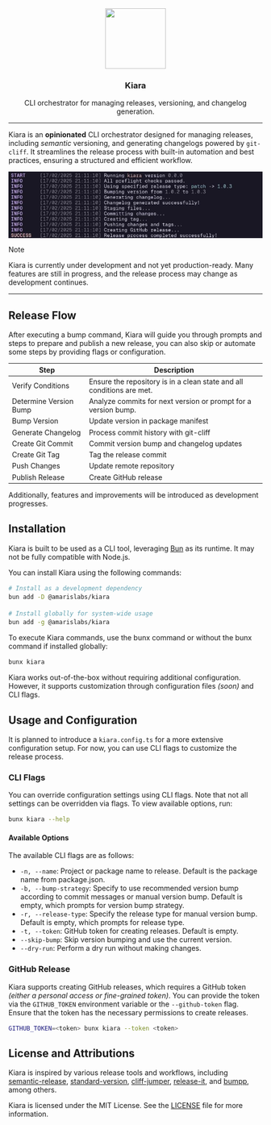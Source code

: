 <div align="center">

<img src="https://avatars.githubusercontent.com/u/193309391?s=200&v=4" align="center" width="120px" height="120px">

<h3>Kiara</h3>
<p>CLI orchestrator for managing releases, versioning, and changelog generation.<p>

</div>

---

Kiara is an **opinionated** CLI orchestrator designed for managing releases, including *semantic* versioning, and generating changelogs powered by `git-cliff`. It streamlines the release process with built-in automation and best practices, ensuring a structured and efficient workflow.

<img src=".github/assets/dry-run.jpg" align="center">

> [!NOTE]
> Kiara is currently under development and not yet production-ready. Many features are still in progress, and the release process may change as development continues.

---


## Release Flow

After executing a bump command, Kiara will guide you through prompts and steps to prepare and publish a new release, you can also skip or automate some steps by providing flags or configuration.

| Step                   | Description                                                           |
| ---------------------- | --------------------------------------------------------------------- |
| Verify Conditions      | Ensure the repository is in a clean state and all conditions are met. |
| Determine Version Bump | Analyze commits for next version or prompt for a version bump.        |
| Bump Version           | Update version in package manifest                                    |
| Generate Changelog     | Process commit history with git-cliff                                 |
| Create Git Commit      | Commit version bump and changelog updates                             |
| Create Git Tag         | Tag the release commit                                                |
| Push Changes           | Update remote repository                                              |
| Publish Release        | Create GitHub release                                                 |

Additionally, features and improvements will be introduced as development progresses.

## Installation

Kiara is built to be used as a CLI tool, leveraging [Bun](https://bun.sh/) as its runtime. It may not be fully compatible with Node.js.

You can install Kiara using the following commands:

```bash
# Install as a development dependency
bun add -D @amarislabs/kiara

# Install globally for system-wide usage
bun add -g @amarislabs/kiara
```

To execute Kiara commands, use the bunx command or without the bunx command if installed globally:

```bash
bunx kiara
```

Kiara works out-of-the-box without requiring additional configuration. However, it supports customization through configuration files *(soon)* and CLI flags.

## Usage and Configuration

It is planned to introduce a `kiara.config.ts` for a more extensive configuration setup. For now, you can use CLI flags to customize the release process.

### CLI Flags

You can override configuration settings using CLI flags. Note that not all settings can be overridden via flags. To view available options, run:

```bash
bunx kiara --help
```

#### Available Options

The available CLI flags are as follows:

- `-n, --name`: Project or package name to release. Default is the package name from package.json.
- `-b, --bump-strategy`: Specify to use recommended version bump according to commit messages or manual version bump. Default is empty, which prompts for version bump strategy.
- `-r, --release-type`: Specify the release type for manual version bump. Default is empty, which prompts for release type.
- `-t, --token`: GitHub token for creating releases. Default is empty.
- `--skip-bump`: Skip version bumping and use the current version.
- `--dry-run`: Perform a dry run without making changes.

### GitHub Release

Kiara supports creating GitHub releases, which requires a GitHub token *(either a personal access or fine-grained token)*. You can provide the token via the `GITHUB_TOKEN` environment variable or the `--github-token` flag. Ensure that the token has the necessary permissions to create releases.

```bash
GITHUB_TOKEN=<token> bunx kiara --token <token>
```

## License and Attributions

Kiara is inspired by various release tools and workflows, including [semantic-release](https://github.com/semantic-release/semantic-release), [standard-version](https://github.com/conventional-changelog/standard-version), [cliff-jumper](https://github.com/favware/cliff-jumper), [release-it](https://github.com/release-it/release-it), and [bumpp](https://github.com/antfu-collective/bumpp), among others.

Kiara is licensed under the MIT License. See the [LICENSE](LICENSE) file for more information.